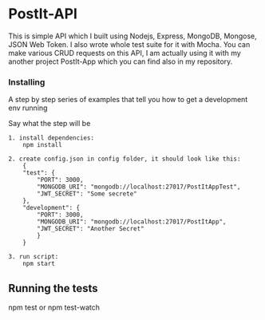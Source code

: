 # PostIt-API

This is simple API which I built using Nodejs, Express, MongoDB, Mongose, JSON Web Token. I also wrote whole test suite for it with Mocha.
You can make various CRUD requests on this API, I am actually using it with my another project PostIt-App which you can find also in my repository.

### Installing

A step by step series of examples that tell you how to get a development env running

Say what the step will be

```
1. install dependencies:
    npm install

2. create config.json in config folder, it should look like this: 
    {
    "test": {
        "PORT": 3000,
        "MONGODB_URI": "mongodb://localhost:27017/PostItAppTest",
        "JWT_SECRET": "Some secrete"
    },
    "development": {
        "PORT": 3000,
        "MONGODB_URI": "mongodb://localhost:27017/PostItApp",
        "JWT_SECRET": "Another Secret"
        }
    }

3. run script:
    npm start
```

## Running the tests

npm test or npm test-watch
